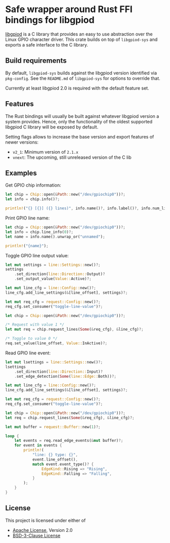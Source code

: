 <!--
SPDX-License-Identifier: CC0-1.0
SPDX-FileCopyrightText: 2023 Linaro Ltd.
SPDX-FileCopyrightText: 2023 Erik Schilling <erik.schilling@linaro.org>
-->

# Safe wrapper around Rust FFI bindings for libgpiod

[libgpiod](https://git.kernel.org/pub/scm/libs/libgpiod/libgpiod.git/tree/README)
is a C library that provides an easy to use abstraction over the Linux GPIO
character driver. This crate builds on top of `libgpiod-sys` and exports a safe
interface to the C library.

## Build requirements

By default, `libgpiod-sys` builds against the libgpiod version identified via
`pkg-config`. See the `README.md` of `libgpiod-sys` for options to override
that.

Currently at least libgpiod 2.0 is required with the default feature set.

## Features

The Rust bindings will usually be built against whatever libgpiod version a
system provides. Hence, only the functionality of the oldest supported libgpiod
C library will be exposed by default.

Setting flags allows to increase the base version and export features of newer
versions:

- `v2_1`: Minimum version of `2.1.x`
- `vnext`: The upcoming, still unreleased version of the C lib

## Examples

Get GPIO chip information:

```rust
let chip = Chip::open(&Path::new("/dev/gpiochip0"))?;
let info = chip.info()?;

println!("{} [{}] ({} lines)", info.name()?, info.label()?, info.num_lines());
```

Print GPIO line name:

```rust
let chip = Chip::open(&Path::new("/dev/gpiochip0"))?;
let info = chip.line_info(0)?;
let name = info.name().unwrap_or("unnamed");

println!("{name}");
```

Toggle GPIO line output value:

```rust
let mut settings = line::Settings::new()?;
settings
    .set_direction(line::Direction::Output)?
    .set_output_value(Value::Active)?;

let mut line_cfg = line::Config::new()?;
line_cfg.add_line_settings(&[line_offset], settings)?;

let mut req_cfg = request::Config::new()?;
req_cfg.set_consumer("toggle-line-value")?;

let chip = Chip::open(&Path::new("/dev/gpiochip0"))?;

/* Request with value 1 */
let mut req = chip.request_lines(Some(&req_cfg), &line_cfg)?;

/* Toggle to value 0 */
req.set_value(line_offset, Value::InActive)?;
```

Read GPIO line event:

```rust
let mut lsettings = line::Settings::new()?;
lsettings
    .set_direction(line::Direction::Input)?
    .set_edge_detection(Some(line::Edge::Both))?;

let mut line_cfg = line::Config::new()?;
line_cfg.add_line_settings(&[line_offset], settings)?;

let mut req_cfg = request::Config::new()?;
req_cfg.set_consumer("toggle-line-value")?;

let chip = Chip::open(&Path::new("/dev/gpiochip0"))?;
let req = chip.request_lines(Some(&req_cfg), &line_cfg)?;

let mut buffer = request::Buffer::new(1)?;

loop {
    let events = req.read_edge_events(&mut buffer)?;
    for event in events {
        println!(
            "line: {} type: {}",
            event.line_offset(),
            match event.event_type()? {
                EdgeKind::Rising => "Rising",
                EdgeKind::Falling => "Falling",
            }
        );
    }
}
```

## License

This project is licensed under either of

- [Apache License](http://www.apache.org/licenses/LICENSE-2.0), Version 2.0
- [BSD-3-Clause License](https://opensource.org/licenses/BSD-3-Clause)

